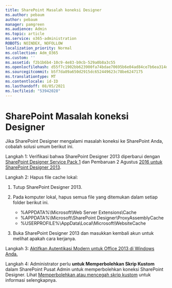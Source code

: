 ```yaml
---
title: SharePoint Masalah koneksi Designer
ms.author: pebaum
author: pebaum
manager: pamgreen
ms.audience: Admin
ms.topic: article
ms.service: o365-administration
ROBOTS: NOINDEX, NOFOLLOW
localization_priority: Normal
ms.collection: Adm_O365
ms.custom: ''
ms.assetid: f2b1b6b4-10c9-4e83-b9cb-529a0b8a3c55
ms.openlocfilehash: d55f7c1902bb623900fa74bdae70695b6e04ad84ce7b6ea314db614283ec436d
ms.sourcegitcommit: b5f7da89a650d2915dc652449623c78be6247175
ms.translationtype: MT
ms.contentlocale: id-ID
ms.lasthandoff: 08/05/2021
ms.locfileid: "53942028"
---
```

# <a name="sharepoint-designer-connection-issues"></a>SharePoint Masalah koneksi Designer 

Jika SharePoint Designer mengalami masalah koneksi ke SharePoint Anda, cobalah solusi umum berikut ini.

Langkah 1: Verifikasi bahwa SharePoint Designer 2013 diperbarui dengan [SharePoint Designer Service Pack 1](https://support.microsoft.com/help/2817441/description-of-microsoft-sharepoint-designer-2013-service-pack-1-sp1) dan Pembaruan 2 Agustus [2016 untuk SharePoint Designer 2013](https://support.microsoft.com/help/3114721/august-2-2016-update-for-sharepoint-designer-2013-kb3114721).



Langkah 2: Hapus file cache lokal:

1. Tutup SharePoint Designer 2013.

2. Pada komputer lokal, hapus semua file yang ditemukan dalam setiap folder berikut ini.

    - %APPDATA%\Microsoft\Web Server Extensions\Cache
    - %APPDATA%\Microsoft\SharePoint Designer\ProxyAssemblyCache
    - %USERPROFILE%\AppData\Local\Microsoft\WebsiteCache

3. Buka SharePoint Designer 2013 dan masukkan kembali akun untuk melihat apakah cara kerjanya.

Langkah 3: [Aktifkan Autentikasi Modern untuk Office 2013 di Windows Anda.](https://docs.microsoft.com/microsoft-365/admin/security-and-compliance/enable-modern-authentication)

Langkah 4: Administrator perlu **untuk Memperbolehkan Skrip Kustom** dalam SharePoint Pusat Admin untuk memperbolehkan koneksi SharePoint Designer. Lihat [Memperbolehkan atau mencegah skrip kustom](https://docs.microsoft.com/sharepoint/allow-or-prevent-custom-script) untuk informasi selengkapnya.


